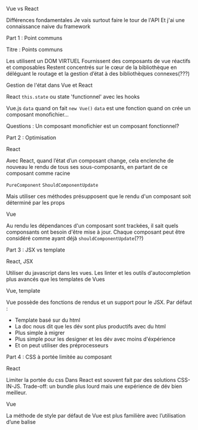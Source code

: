Vue vs React

Différences fondamentales
Je vais surtout faire le tour de l'API
Et j'ai une connaissance naive du framework


Part 1 : Point communs

Titre : Points communs

Les utilisent un DOM VIRTUEL
Fournissent des composants de vue réactifs et composables
Restent concentrés sur le cœur de la bibliothèque en déléguant le routage et la gestion d’état à des bibliothèques connexes(???)


Gestion de l'état dans Vue et React

React
`this.state` ou state 'functionnel' avec les hooks

Vue.js
`data` quand on fait `new Vue()`
`data` est une fonction quand on crée un composant monofichier...

Questions :
Un composant monofichier est un composant fonctionnel?


Part 2 : Optimisation

React

Avec React, quand l’état d’un composant change, cela enclenche de nouveau le rendu de tous ses sous-composants,
en partant de ce composant comme racine

`PureComponent`
`ShouldComponentUpdate`

Mais utiliser ces  méthodes présupposent que le rendu d'un composant soit déterminé par les props


Vue

Au rendu les dépendances d'un composant sont trackées, il sait quels componsants ont besoin d'être
mise à jour. Chaque composant peut être considéré comme ayant déjà `shouldComponentUpdate`(??)


Part 3 : JSX vs template

React, JSX

Utiliser du javascript dans les vues.
Les linter et les outils d'autocompletion plus avancés que les templates de Vues


Vue, template

Vue possède des fonctions de rendus et un support pour le JSX.
Par défaut :
- Template basé sur du html
- La doc nous dit que les dév sont plus productifs avec du html
- Plus simple à migrer
- Plus simple pour les designer et les dév avec moins d'éxpérience
- Et on peut utiliser des préprocesseurs


Part 4 : CSS à portée limitée au composant

React

Limiter la portée du css Dans React est souvent fait par des solutions
CSS-IN-JS.
Trade-off: un bundle plus lourd mais une expérience de dév bien meilleur.


Vue

La méthode de style par défaut de Vue est plus familière avec l’utilisation d’une balise <style>
dans un composant monofichier

`<style scoped>
  @media (min-width: 250px) {
    .list-container:hover {
      background: orange;
    }
  }
</style>
`

`scoped` encapsule automatiquement ce CSS dans votre composant en ajoutant un unique attribut.


Part 5 : Utilisation avancée

Redux avec Vue

Vuex avec Vue (inspiré par Elm(?)), apparement offre une expérience de dév supérieur


Vue

Les state manager accompagnant Vue et les lib de routage sont toutes officiellements supportées et
mises à jour avec le coeur de la bibliothèque.


React

React laisse cette partie à la communauté, créant un écosystème plus fragmenté.
Mais l’écosystème de React est considérablement plus riche que celui de Vue (c'est la doc de Vue qui le dit)
[Sidenote : React sera de toute façon plus mature que Vue pour l'écosysteme]


CLI

Vue et React ont un outil de génération de projet en CLI avec quelques particularités
que je ne vais pas lister parce que pas encore testées.

`vue init webpack app-name`


Snippets

Création d'un composant
`Vue.component('button-counter', {
  data: function () {
    return {
      count: 0
    }
  },
  template: '<button v-on:click="count++">Vous m\'avez cliqué {{ count }} fois.</button>'
})`


Fonction de rendu
`Vue.component('anchored-heading', {
  render: function (createElement) {
    return createElement(
      'h' + this.level,   // nom de balise
      this.$slots.default // tableau des enfants $slots.default -> prop d'instance
    )
  },
  props: {
    level: {
      type: Number,
      required: true
    }
  }
})
`

Des props dans un composant
`Vue.component('blog-post', {
  // camelCase en JavaScript
  props: ['postTitle'],
  template: '<h3>{{ postTitle }}</h3>'
})

<blog-post post-title="Hello !"></blog-post>
`


Passer des events à un composant
`<div id="example-1">
  <button v-on:click="counter += 1">Add 1</button>
  <p>Le bouton ci-dessus a été cliqué {{ counter }} fois.</p>
</div>
`

`var example1 = new Vue({
  el: '#example-1',
  data: {
    counter: 0
  }
})
`
